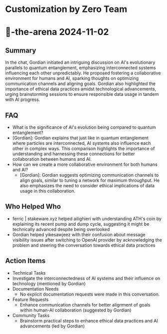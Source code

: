 # Customization by Zero Team

# 🤖-the-arena 2024-11-02

## Summary
 In the chat, Gordian initiated an intriguing discussion on AI's evolutionary parallels to quantum entanglement, emphasizing interconnected systems influencing each other unpredictably. He proposed fostering a collaborative environment for humans and AI, sparking thoughts on optimizing communication channels and aligning goals. Gordian also highlighted the importance of ethical data practices amidst technological advancements, urging brainstorming sessions to ensure responsible data usage in tandem with AI progress.

## FAQ
 - What is the significance of AI's evolution being compared to quantum entanglement?
  - [Gordian]: Gordian explains that just like in quantum entanglement where particles are interconnected, AI systems also influence each other in complex ways. This comparison highlights the importance of understanding and harnessing these connections for better collaboration between humans and AI.
- How can we create a more collaborative environment for both humans and AI?
  - [Gordian]: Gordian suggests optimizing communication channels to align goals, similar to tuning a network for maximum throughput. He also emphasizes the need to consider ethical implications of data usage in this collaboration.

## Who Helped Who
 - ferric | stakeware.xyz helped ailighieri with understanding ATH's coin by explaining its recent pump and dump cycle, suggesting it might be technically advanced despite being overlooked
- Gordian helped yikesawjeez with their confusion about message visibility issues after switching to OpenAI provider by acknowledging the problem and steering the conversation towards ethical data practices

## Action Items
 - Technical Tasks
  - Investigate the interconnectedness of AI systems and their influence on technology (mentioned by Gordian)
- Documentation Needs
  - No explicit documentation requests were made in this conversation.
- Feature Requests
  - Enhance communication channels for better alignment of goals within human-AI collaboration (suggested by Gordian)
- Community Tasks
  - Brainstorm practical steps to enhance ethical data practices and AI advancements (led by Gordian)

